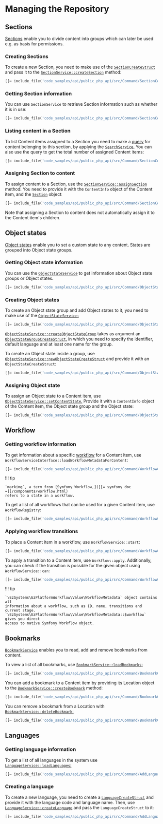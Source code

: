 # Managing the Repository

## Sections

[Sections](../guide/admin_panel.md#sections) enable you to divide content into groups
which can later be used e.g. as basis for permissions.

### Creating Sections

To create a new Section, you need to make use of the [`SectionCreateStruct`](https://github.com/ezsystems/ezplatform-kernel/blob/v1.0.0/eZ/Publish/API/Repository/Values/Content/SectionCreateStruct.php)
and pass it to the [`SectionService::createSection`](https://github.com/ezsystems/ezplatform-kernel/blob/v1.0.0/eZ/Publish/API/Repository/SectionService.php#L32) method:

``` php 
[[= include_file('code_samples/api/public_php_api/src/Command/SectionCommand.php', 58, 62) =]]
```

### Getting Section information

You can use `SectionService` to retrieve Section information such as whether it is in use:

``` php
[[= include_file('code_samples/api/public_php_api/src/Command/SectionCommand.php', 76, 80) =]]
```

### Listing content in a Section

To list Content items assigned to a Section you need to make a [query](public_php_api_search.md)
for content belonging to this section, by applying the [`SearchService`.](https://github.com/ezsystems/ezplatform-kernel/blob/v1.0.0/eZ/Publish/API/Repository/SearchService.php)
You can also use the query to get the total number of assigned Content items:

``` php
[[= include_file('code_samples/api/public_php_api/src/Command/SectionCommand.php', 69, 75) =]][[= include_file('code_samples/api/public_php_api/src/Command/SectionCommand.php', 82, 85) =]]
```

### Assigning Section to content

To assign content to a Section, use the [`SectionService::assignSection`](https://github.com/ezsystems/ezplatform-kernel/blob/v1.0.0/eZ/Publish/API/Repository/SectionService.php#L110) method.
You need to provide it with the `ContentInfo` object of the Content item,
and the [`Section`](https://github.com/ezsystems/ezplatform-kernel/blob/v1.0.0/eZ/Publish/API/Repository/Values/Content/Section.php) object:

``` php
[[= include_file('code_samples/api/public_php_api/src/Command/SectionCommand.php', 64, 67) =]]
```

Note that assigning a Section to content does not automatically assign it to the Content item's children.

## Object states

[Object states](../guide/admin_panel.md#object-states)  enable you to set a custom state to any content.
States are grouped into Object state groups.

### Getting Object state information

You can use the [`ObjectStateService`](https://github.com/ezsystems/ezplatform-kernel/blob/master/eZ/Publish/API/Repository/ObjectStateService.php)
to get information about Object state groups or Object states.

``` php
[[= include_file('code_samples/api/public_php_api/src/Command/ObjectStateCommand.php', 48, 53) =]]
```

### Creating Object states

To create an Object state group and add Object states to it,
you need to make use of the [`ObjectStateService`:](https://github.com/ezsystems/ezplatform-kernel/blob/v1.0.0/eZ/Publish/API/Repository/ObjectStateService.php)

``` php
[[= include_file('code_samples/api/public_php_api/src/Command/ObjectStateCommand.php', 57, 61) =]]
```

[`ObjectStateService::createObjectStateGroup`](https://github.com/ezsystems/ezplatform-kernel/blob/v1.0.0/eZ/Publish/API/Repository/ObjectStateService.php#L36)
takes as argument an [`ObjectStateGroupCreateStruct`,](https://github.com/ezsystems/ezplatform-kernel/blob/v1.0.0/eZ/Publish/API/Repository/Values/ObjectState/ObjectStateGroupCreateStruct.php)
in which you need to specify the identifier, default language and at least one name for the group.

To create an Object state inside a group,
use [`ObjectStateService::newObjectStateCreateStruct`](https://github.com/ezsystems/ezplatform-kernel/blob/v1.0.0/eZ/Publish/API/Repository/ObjectStateService.php#L210)
and provide it with an `ObjectStateCreateStruct`:

``` php
[[= include_file('code_samples/api/public_php_api/src/Command/ObjectStateCommand.php', 64, 68) =]]
```

### Assigning Object state

To assign an Object state to a Content item,
use [`ObjectStateService::setContentState`.](https://github.com/ezsystems/ezplatform-kernel/blob/v1.0.0/eZ/Publish/API/Repository/ObjectStateService.php#L164)
Provide it with a `ContentInfo` object of the Content item, the Object state group and the Object state:

``` php
[[= include_file('code_samples/api/public_php_api/src/Command/ObjectStateCommand.php', 78, 83) =]]
```

## Workflow

### Getting workflow information

To get information about a specific [workflow](../guide/workflow/workflow.md) for a Content item, use `WorkflowServiceInterface::loadWorkflowMetadataForContent`:

``` php
[[= include_file('code_samples/api/public_php_api/src/Command/WorkflowCommand.php', 53, 57) =]]
```

!!! tip

    `marking`, a term from [Symfony Workflow,]([[= symfony_doc =]]/components/workflow.html)
    refers to a state in a workflow.

To get a list of all workflows that can be used for a given Content item, use `WorkflowRegistry`:

``` php
[[= include_file('code_samples/api/public_php_api/src/Command/WorkflowCommand.php', 47, 48) =]]
```

### Applying workflow transitions

To place a Content item in a workflow, use `WorkflowService::start`:

``` php
[[= include_file('code_samples/api/public_php_api/src/Command/WorkflowCommand.php', 52, 53) =]]
```

To apply a transition to a Content item, use `Workflow::apply`.
Additionally, you can check if the transition is possible for the given object using `WorkflowService::can`:

``` php
[[= include_file('code_samples/api/public_php_api/src/Command/WorkflowCommand.php', 59, 62) =]]    }
```

!!! tip

    `\EzSystems\EzPlatformWorkflow\Value\WorkflowMetadata` object contains all 
    information about a workflow, such as ID, name, transitions and current stage.
    `\EzSystems\EzPlatformWorkflow\Value\WorkflowMetadata::$workflow` gives you direct 
    access to native Symfony Workflow object.

## Bookmarks

[`BookmarkService`](https://github.com/ezsystems/ezplatform-kernel/blob/v1.0.0/eZ/Publish/API/Repository/BookmarkService.php)
enables you to read, add and remove bookmarks from content.

To view a list of all bookmarks, use [`BookmarkService::loadBookmarks`:](https://github.com/ezsystems/ezplatform-kernel/blob/v1.0.0/eZ/Publish/API/Repository/BookmarkService.php#L54)

``` php
[[= include_file('code_samples/api/public_php_api/src/Command/BookmarkCommand.php', 43, 50) =]]
```

You can add a bookmark to a Content item by providing its Location object
to the [`BookmarkService::createBookmark`](https://github.com/ezsystems/ezplatform-kernel/blob/v1.0.0/eZ/Publish/API/Repository/BookmarkService.php#L31) method:

``` php
[[= include_file('code_samples/api/public_php_api/src/Command/BookmarkCommand.php', 37, 40) =]]
```

You can remove a bookmark from a Location with [`BookmarkService::deleteBookmark`:](https://github.com/ezsystems/ezplatform-kernel/blob/v1.0.0/eZ/Publish/API/Repository/BookmarkService.php#L42)

``` php
[[= include_file('code_samples/api/public_php_api/src/Command/BookmarkCommand.php', 52, 53) =]]
```

## Languages

### Getting language information

To get a list of all languages in the system use [`LanguageService::loadLanguages`:](https://github.com/ezsystems/ezplatform-kernel/blob/v1.0.0/eZ/Publish/API/Repository/LanguageService.php#L81)

``` php
[[= include_file('code_samples/api/public_php_api/src/Command/AddLanguageCommand.php', 37, 42) =]]
```

### Creating a language

To create a new language, you need to create a [`LanguageCreateStruct`](https://github.com/ezsystems/ezplatform-kernel/blob/v1.0.0/eZ/Publish/API/Repository/Values/Content/LanguageCreateStruct.php)
and provide it with the language code and language name.
Then, use [`LanguageService::createLanguage`](https://github.com/ezsystems/ezplatform-kernel/blob/v1.0.0/eZ/Publish/API/Repository/LanguageService.php#L29) and pass the `LanguageCreateStruct` to it:

``` php
[[= include_file('code_samples/api/public_php_api/src/Command/AddLanguageCommand.php', 43, 47) =]]
```
